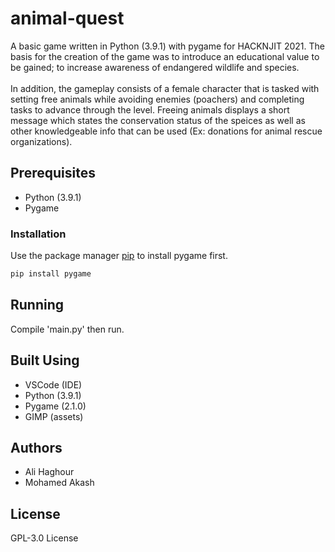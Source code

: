 # animal-quest
A basic game written in Python (3.9.1) with pygame for HACKNJIT 2021. The basis for the creation of the game was to introduce an educational value to be gained; to increase awareness of endangered wildlife and species. <br/> <br/>
In addition, the gameplay consists of a female character that is tasked with setting free animals while avoiding enemies (poachers) and completing tasks to advance through the level. Freeing animals displays a short message which states the conservation status of the speices as well as other knowledgeable info that can be used (Ex: donations for animal rescue organizations). <br/>
## Prerequisites

- Python (3.9.1)
- Pygame

### Installation

Use the package manager [pip](https://pip.pypa.io/en/stable/) to install pygame first.

```bash
pip install pygame
```

## Running

Compile 'main.py' then run.

## Built Using
- VSCode (IDE)
- Python (3.9.1)
- Pygame (2.1.0)
- GIMP (assets)

## Authors
- Ali Haghour
- Mohamed Akash

## License

GPL-3.0 License
